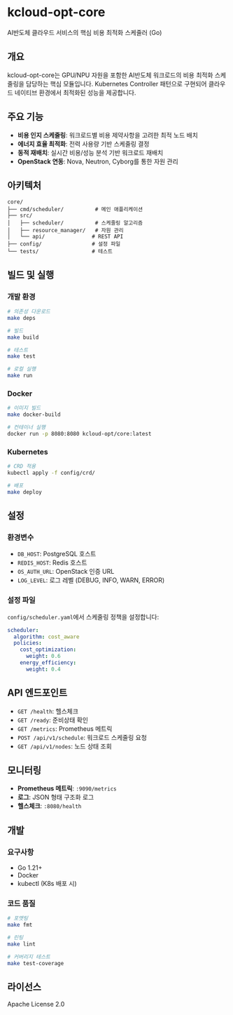 # kcloud-opt-core

AI반도체 클라우드 서비스의 핵심 비용 최적화 스케줄러 (Go)

## 개요

kcloud-opt-core는 GPU/NPU 자원을 포함한 AI반도체 워크로드의 비용 최적화 스케줄링을 담당하는 핵심 모듈입니다. Kubernetes Controller 패턴으로 구현되어 클라우드 네이티브 환경에서 최적화된 성능을 제공합니다.

## 주요 기능

- **비용 인지 스케줄링**: 워크로드별 비용 제약사항을 고려한 최적 노드 배치
- **에너지 효율 최적화**: 전력 사용량 기반 스케줄링 결정
- **동적 재배치**: 실시간 비용/성능 분석 기반 워크로드 재배치
- **OpenStack 연동**: Nova, Neutron, Cyborg를 통한 자원 관리

## 아키텍처

```
core/
├── cmd/scheduler/          # 메인 애플리케이션
├── src/
│   ├── scheduler/          # 스케줄링 알고리즘
│   ├── resource_manager/   # 자원 관리
│   └── api/               # REST API
├── config/                # 설정 파일
└── tests/                 # 테스트
```

## 빌드 및 실행

### 개발 환경

```bash
# 의존성 다운로드
make deps

# 빌드
make build

# 테스트
make test

# 로컬 실행
make run
```

### Docker

```bash
# 이미지 빌드
make docker-build

# 컨테이너 실행
docker run -p 8080:8080 kcloud-opt/core:latest
```

### Kubernetes

```bash
# CRD 적용
kubectl apply -f config/crd/

# 배포
make deploy
```

## 설정

### 환경변수

- `DB_HOST`: PostgreSQL 호스트
- `REDIS_HOST`: Redis 호스트  
- `OS_AUTH_URL`: OpenStack 인증 URL
- `LOG_LEVEL`: 로그 레벨 (DEBUG, INFO, WARN, ERROR)

### 설정 파일

`config/scheduler.yaml`에서 스케줄링 정책을 설정합니다:

```yaml
scheduler:
  algorithm: cost_aware
  policies:
    cost_optimization:
      weight: 0.6
    energy_efficiency:
      weight: 0.4
```

## API 엔드포인트

- `GET /health`: 헬스체크
- `GET /ready`: 준비상태 확인
- `GET /metrics`: Prometheus 메트릭
- `POST /api/v1/schedule`: 워크로드 스케줄링 요청
- `GET /api/v1/nodes`: 노드 상태 조회

## 모니터링

- **Prometheus 메트릭**: `:9090/metrics`
- **로그**: JSON 형태 구조화 로그
- **헬스체크**: `:8080/health`

## 개발

### 요구사항

- Go 1.21+
- Docker
- kubectl (K8s 배포 시)

### 코드 품질

```bash
# 포맷팅
make fmt

# 린팅  
make lint

# 커버리지 테스트
make test-coverage
```

## 라이선스

Apache License 2.0